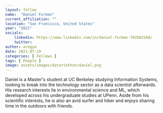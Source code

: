 ```yaml
---
layout: fellow
name:  "Daniel Furman"
current_affiliation: ""
location: "San Francisco, United States"
year: "2021"
socials:
    linkedin: https://www.linkedin.com/in/daniel-furman-702b02160/
    twitter: 
author: arogya
date: 2021-07-19
categories: [ Fellows ]
tags: [ People ]
image: assets/images/datartathon/daniel.png
---
```


Daniel is a Master's student at UC Berkeley studying Information Systems, looking to break into the technology sector as a data scientist afterwards. His research interests lie in environmental science and ML, which developed across his undergraduate studies at UPenn. Aside from his scientific interests, he is also an avid surfer and hiker and enjoys sharing time in the outdoors with friends. 